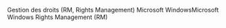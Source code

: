 <span data-ttu-id="5427d-101">Gestion des droits (RM, Rights Management) Microsoft Windows</span><span class="sxs-lookup"><span data-stu-id="5427d-101">Microsoft Windows Rights Management (RM)</span></span>